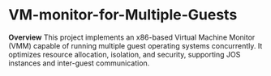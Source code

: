# VM-monitor-for-Multiple-Guests

**Overview**
This project implements an x86-based Virtual Machine Monitor (VMM) capable of running multiple guest operating systems concurrently. It optimizes resource allocation, isolation, and security, supporting JOS instances and inter-guest communication.
